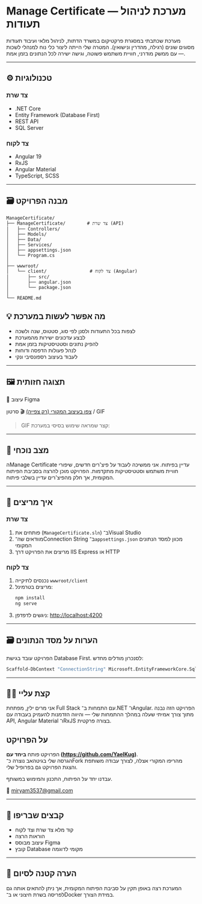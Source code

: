 # Manage Certificate — מערכת לניהול תעודות

מערכת שכתבתי במסגרת פרקטיקום במשרד הדתות,
לניהול מלאי ועיבוד תעודות מסוגים שונים (רגילה, מהדרין ונישואין).
המטרה שלי הייתה ליצור כלי נוח למנהלי לשכות — עם ממשק מודרני,
חוויית משתמש פשוטה, וגישה ישירה לכל הנתונים בזמן אמת.

---

## ⚙️ טכנולוגיות

### צד שרת
- ‎.NET Core 
- Entity Framework (Database First)
- REST API
- SQL Server

### צד לקוח
- Angular 19
- RxJS
- Angular Material
- TypeScript, SCSS

---
## 🗃️ מבנה הפרויקט  

```
ManageCertificate/
├── ManageCertificate/        # צד שרת (API)
│   ├── Controllers/
│   ├── Models/
│   ├── Data/
│   ├── Services/
│   ├── appsettings.json
│   └── Program.cs
│
├── wwwroot/
│   └── client/                # צד לקוח (Angular)
│       ├── src/
│       ├── angular.json
│       └── package.json
│
└── README.md
```


## 💡 מה אפשר לעשות במערכת

- לצפות בכל התעודות ולסנן לפי סוג, סטטוס, שנה ולשכה
- לבצע עדכונים ישירות מהמערכת
- להפיק נתונים וסטטיסטיקות בזמן אמת
- לנהל פעולות הדפסה ודוחות
- לעבוד בעיצוב רספונסיבי ונקי
---
## 🖼️ תצוגה חזותית

🔗 עיצוב Figma


[צפו בעיצוב המקורי (רק צפייה)](https://www.figma.com/proto/p17DRJzpwOYmLfSha2xZ0N/%D7%A4%D7%A8%D7%A7%D7%98%D7%99%D7%A7%D7%95%D7%9D?node-id=725-1279&t=AJV7PXWiG8oOix3H-1&scaling=scale-down-width&content-scaling=fixed&page-id=426%3A1287&starting-point-node-id=438%3A25)
🎬 סרטון / GIF
> GIF קצר שמראה שימוש בסיסי במערכת:

---

## 🚧 מצב נוכחי


הManage Certificate עדיין בפיתוח. אני ממשיכה לעבוד על פיצ'רים חדשים, שיפורי חוויית משתמש וסטטיסטיקות מתקדמות. הפרויקט מוכן להרצה בסביבת הפיתוח המקומית, אך חלק מהפיצ'רים עדיין בשלבי פיתוח.

---

## 🚀 איך מריצים

### צד שרת
1. פותחים את (`ManageCertificate.sln`) ב־Visual Studio
2. מוודאים שה־Connection String ב־`appsettings.json` מכוון למסד הנתונים המקומי
3. מריצים את הפרויקט דרך IIS Express או HTTP

### צד לקוח
1. נכנסים לתיקייה `wwwroot/client`
2. מריצים בטרמינל:
   ```bash
   npm install
   ng serve
   ```
3. ניגשים לדפדפן: [http://localhost:4200](http://localhost:4200)

---

## 🗃️ הערות על מסד הנתונים

הפרויקט עובד בגישת Database First. לסנכרון מודלים מחדש:
```bash
Scaffold-DbContext "ConnectionString" Microsoft.EntityFrameworkCore.SqlServer -OutputDir Models -Force
```

---

## 👩‍💻 קצת עליי

אני מרים ילין, מפתחת Full Stack עם התמחות ב־.NET ו־Angular. הפרויקט הזה נבנה מתוך צורך אמיתי שעלה במהלך ההתמחות שלי — והיווה הזדמנות להעמיק בעבודה עם API, Angular Material ו־RxJS בצורה פרקטית.
## על הפרויקט

הפרויקט פותח **ביחד עם (https://github.com/YaelKug)**.  
הגרסה שלי בגיטהאב נוצרה כ־Fork מהריפו המקורי אצלה, לצורך עבודה משותפת והצגת הפרויקט גם בפרופיל שלי.  

 עבדנו יחד על הפיתוח, התכנון והמימוש במשותף.

📧 [miryam3537@gmail.com](mailto:miryam3537@gmail.com)

---

## 🧩 קבצים שבריפו

- קוד מלא צד שרת וצד לקוח
- הוראות הרצה
- עיצוב מבוסס Figma
- קובץ Database מקומי לדוגמה

---

## 📝 הערה קטנה לסיום

המערכת רצה באופן תקין על סביבת הפיתוח המקומית, אך ניתן להתאים אותה גם לפריסה בשרת חיצוני או ב־Docker במידת הצורך.
